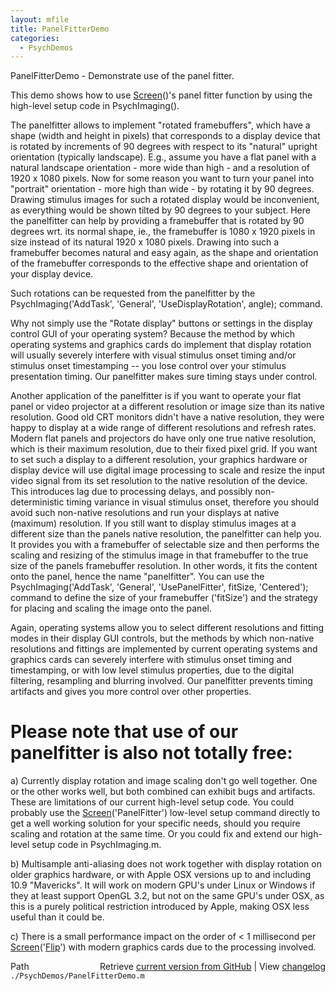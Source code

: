 ```yaml
---
layout: mfile
title: PanelFitterDemo
categories:
  - PsychDemos
---
```


PanelFitterDemo \- Demonstrate use of the panel fitter.

This demo shows how to use [Screen](/docs/Screen)\(\)'s panel fitter function by using the
high\-level setup code in PsychImaging\(\).

The panelfitter allows to implement "rotated framebuffers", which have a
shape \(width and height in pixels\) that corresponds to a display device
that is rotated by increments of 90 degrees with respect to its "natural"
upright orientation \(typically landscape\). E.g., assume you have a flat
panel with a natural landscape orientation \- more wide than high \- and a
resolution of 1920 x 1080 pixels. Now for some reason you want to turn
your panel into "portrait" orientation \- more high than wide \- by
rotating it by 90 degrees. Drawing stimulus images for such a rotated
display would be inconvenient, as everything would be shown tilted by 90
degrees to your subject. Here the panelfitter can help by providing a
framebuffer that is rotated by 90 degrees wrt. its normal shape, ie., the
framebuffer is 1080 x 1920 pixels in size instead of its natural 1920 x
1080 pixels. Drawing into such a framebuffer becomes natural and easy
again, as the shape and orientation of the framebuffer corresponds to the
effective shape and orientation of your display device.

Such rotations can be requested from the panelfitter by the
PsychImaging\('AddTask', 'General', 'UseDisplayRotation', angle\); command.

Why not simply use the "Rotate display" buttons or settings in the
display control GUI of your operating system? Because the method by which
operating systems and graphics cards do implement that display rotation
will usually severely interfere with visual stimulus onset timing and/or
stimulus onset timestamping \-\- you lose control over your stimulus
presentation timing. Our panelfitter makes sure timing stays under
control.

Another application of the panelfitter is if you want to operate your
flat panel or video projector at a different resolution or image size
than its native resolution. Good old CRT monitors didn't have a native
resolution, they were happy to display at a wide range of different
resolutions and refresh rates. Modern flat panels and projectors do have
only one true native resolution, which is their maximum resolution, due
to their fixed pixel grid. If you want to set such a display to a
different resolution, your graphics hardware or display device will use
digital image processing to scale and resize the input video signal from
its set resolution to the native resolution of the device. This
introduces lag due to processing delays, and possibly non\-deterministic
timing variance in visual stimulus onset, therefore you should avoid such
non\-native resolutions and run your displays at native \(maximum\)
resolution. If you still want to display stimulus images at a different
size than the panels native resolution, the panelfitter can help you. It
provides you with a framebuffer of selectable size and then performs the
scaling and resizing of the stimulus image in that framebuffer to the
true size of the panels framebuffer resolution. In other words, it fits
the content onto the panel, hence the name "panelfitter". You can use the
PsychImaging\('AddTask', 'General', 'UsePanelFitter', fitSize, 'Centered'\);
command to define the size of your framebuffer \('fitSize'\) and the
strategy for placing and scaling the image onto the panel.

Again, operating systems allow you to select different resolutions and
fitting modes in their display GUI controls, but the methods by which
non\-native resolutions and fittings are implemented by current operating
systems and graphics cards can severely interfere with stimulus onset
timing and timestamping, or with low level stimulus properties, due to
the digital filtering, resampling and blurring involved. Our panelfitter
prevents timing artifacts and gives you more control over other
properties.

# Please note that use of our panelfitter is also not totally free:

a\) Currently display rotation and image scaling don't go well together.
   One or the other works well, but both combined can exhibit bugs and
   artifacts. These are limitations of our current high\-level setup code.
   You could probably use the [Screen](/docs/Screen)\('PanelFitter'\) low\-level setup
   command directly to get a well working solution for your specific
   needs, should you require scaling and rotation at the same time. Or
   you could fix and extend our high\-level setup code in PsychImaging.m.

b\) Multisample anti\-aliasing does not work together with display rotation
   on older graphics hardware, or with Apple OSX versions up to and
   including 10.9 "Mavericks". It will work on modern GPU's under Linux
   or Windows if they at least support OpenGL 3.2, but not on the same
   GPU's under OSX, as this is a purely political restriction introduced
   by Apple, making OSX less useful than it could be.

c\) There is a small performance impact on the order of < 1 millisecond
   per [Screen](/docs/Screen)\('[Flip](/docs/Flip)'\) with modern graphics cards due to the processing
   involved.



<div class="code_header" style="text-align:right;">
  <span style="float:left;">Path&nbsp;&nbsp;</span> <span class="counter">Retrieve <a href=
  "https://raw.github.com/Psychtoolbox-3/Psychtoolbox-3/beta/./PsychDemos/PanelFitterDemo.m">current version from GitHub</a> | View <a href=
  "https://github.com/Psychtoolbox-3/Psychtoolbox-3/commits/beta/./PsychDemos/PanelFitterDemo.m">changelog</a></span>
</div>
<div class="code">
  <code>./PsychDemos/PanelFitterDemo.m</code>
</div>
